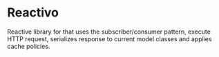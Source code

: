 # Reactivo

Reactive library for that uses the subscriber/consumer pattern, execute HTTP request, serializes response to current model classes and applies cache policies.

